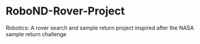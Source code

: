 # RoboND-Rover-Project
Robotics: A rover search and sample return project inspired after the NASA sample return challenge 
